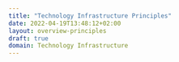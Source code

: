 ```yaml
---
title: "Technology Infrastructure Principles"
date: 2022-04-19T13:48:12+02:00
layout: overview-principles
draft: true
domain: Technology Infrastructure
---
```


